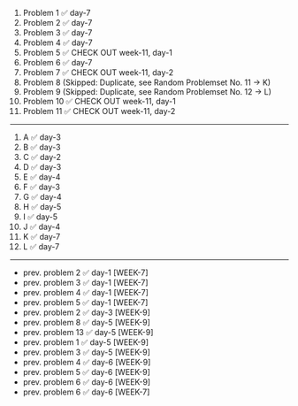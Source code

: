 1. Problem 1 ✅ day-7
2. Problem 2 ✅ day-7
3. Problem 3 ✅ day-7
4. Problem 4 ✅ day-7
5. Problem 5 ✅ CHECK OUT week-11, day-1
6. Problem 6 ✅ day-7
7. Problem 7 ✅ CHECK OUT week-11, day-2
8. Problem 8 (Skipped: Duplicate, see Random Problemset No. 11 -> K)
9. Problem 9 (Skipped: Duplicate, see Random Problemset No. 12 -> L)
10. Problem 10 ✅ CHECK OUT week-11, day-1
11. Problem 11 ✅ CHECK OUT week-11, day-2
---
1. A ✅ day-3
2. B ✅ day-3
3. C ✅ day-2
4. D ✅ day-3
5. E ✅ day-4
6. F ✅ day-3
7. G ✅ day-4
8. H ✅ day-5
9. I ✅ day-5
10. J ✅ day-4
11. K ✅ day-7
12. L ✅ day-7
---
- prev. problem 2  ✅ day-1 [WEEK-7]
- prev. problem 3  ✅ day-1 [WEEK-7]
- prev. problem 4  ✅ day-1 [WEEK-7]
- prev. problem 5  ✅ day-1 [WEEK-7]
- prev. problem 2  ✅ day-3 [WEEK-9]
- prev. problem 8  ✅ day-5 [WEEK-9]
- prev. problem 13 ✅ day-5 [WEEK-9]
- prev. problem 1  ✅ day-5 [WEEK-9]
- prev. problem 3  ✅ day-5 [WEEK-9]
- prev. problem 4  ✅ day-6 [WEEK-9]
- prev. problem 5  ✅ day-6 [WEEK-9]
- prev. problem 6  ✅ day-6 [WEEK-9]
- prev. problem 6  ✅ day-6 [WEEK-7] 